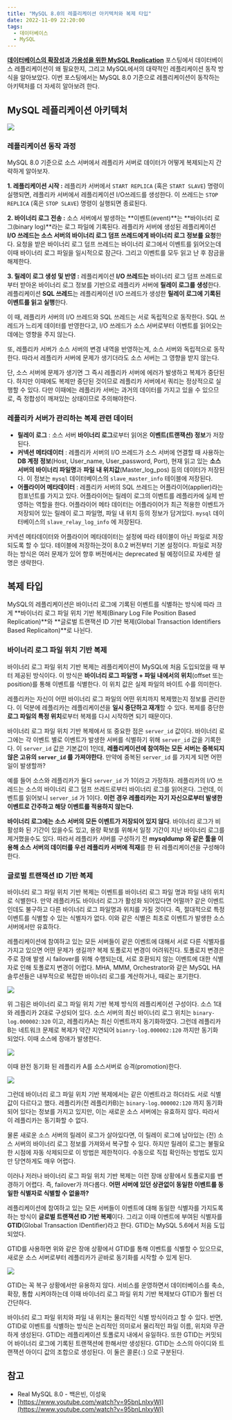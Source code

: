 ```yaml
---
title: "MySQL 8.0의 레플리케이션 아키텍처와 복제 타입"
date: 2022-11-09 22:20:00
tags:
  - 데이터베이스
  - MySQL
---
```


**[데이터베이스의 확장성과 가용성을 위한 MySQL Replication](https://hudi.blog/mysql-replication/)** 포스팅에서 데이터베이스 레플리케이션이 왜 필요한지, 그리고 MySQL에서의 대략적인 레플리케이션 동작 방식을 알아보았다. 이번 포스팅에서는 MySQL 8.0 기준으로 레플리케이션이 동작하는 아키텍처를 더 자세히 알아보려 한다.

## MySQL 레플리케이션 아키텍처

![](./1.png)

### 레플리케이션 동작 과정

MySQL 8.0 기준으로 소스 서버에서 레플리카 서버로 데이터가 어떻게 복제되는지 간략하게 알아보자.

**1. 레플리케이션 시작 :** 레플리카 서버에서 `START REPLICA` (혹은 `START SLAVE`) 명령이 실행되면, 레플리카 서버에서 레플리케이션 I/O쓰레드를 생성한다. 이 쓰레드는 `STOP REPLICA` (혹은 `STOP SLAVE`) 명령이 실행되면 종료된다.

**2. 바이너리 로그 전송 :** 소스 서버에서 발생하는 **이벤트(event)**는 **바이너리 로그(binary log)**라는 로그 파일에 기록된다. 레플리카 서버에 생성된 레플리케이션 **I/O 쓰레드는 소스 서버의 바이너리 로그 덤프 쓰레드에게 바이너리 로그 정보를 요청**한다. 요청을 받은 바이너리 로그 덤프 쓰레드는 바이너리 로그에서 이벤트를 읽어오는데 이때 바이너리 로그 파일을 일시적으로 잠근다. 그리고 이벤트를 모두 읽고 난 후 잠금을 해제한다.

**3. 릴레이 로그 생성 및 반영 :** 레플리케이션 **I/O 쓰레드는** 바이너리 로그 덤프 쓰레드로부터 받아온 바이너리 로그 정보를 기반으로 레플리카 서버에 **릴레이 로그를 생성**한다. 레플리케이션 **SQL 쓰레드**는 레플리케이션 I/O 쓰레드가 생성한 **릴레이 로그에 기록된 이벤트를 읽고 실행**한다.

이 때, 레플리카 서버의 I/O 쓰레드와 SQL 쓰레드는 서로 독립적으로 동작한다. SQL 쓰레드가 느리게 데이터를 반영한다고, I/O 쓰레드가 소스 서버로부터 이벤트를 읽어오는데에는 영향을 주지 않는다.

또, 레플리카 서버가 소스 서버의 변경 내역을 반영하는게, 소스 서버와 독립적으로 동작한다. 따라서 레플리카 서버에 문제가 생기더라도 소스 서버는 그 영향을 받지 않는다.

단, 소스 서버에 문제가 생기면 그 즉시 레플리카 서버에 에러가 발생하고 복제가 중단된다. 하지만 이때에도 복제만 중단된 것이므로 레플리카 서버에서 쿼리는 정상적으로 실행할 수 있다. 다만 이때에는 레플리카 서버는 과거의 데이터를 가지고 있을 수 있으므로, 즉 정합성이 깨져있는 상태이므로 주의해야한다.

### 레플리카 서버가 관리하는 복제 관련 데이터

- **릴레이 로그** : 소스 서버 **바이너리 로그**로부터 읽어온 **이벤트(트랜잭션) 정보**가 저장된다.
- **커넥션 메타데이터** : 레플리카 서버의 I/O 쓰레드가 소스 서버에 연결할 때 사용하는 **DB 계정 정보**(Host, User_name, User_password, Port), 현재 읽고 있는 **소스 서버의 바이너리 파일명**과 **파일 내 위치값**(Master_log_pos) 등의 데이터가 저장된다. 이 정보는 `mysql` 데이터베이스의 `slave_master_info` 테이블에 저장된다.
- **어플라이어 메타데이터** : 레플리카 서버의 SQL 쓰레드는 어플라이어(applier)라는 컴포넌트를 가지고 있다. 어플라이어는 릴레이 로그의 이벤트를 레플리카에 실제 반영하는 역할을 한다. 어플라이어 메타 데이터는 어플라이어가 최근 적용한 이벤트가 저장되어 있는 릴레이 로그 파일명, 파일 내 위치 등의 정보가 담겨있다. `mysql` 데이터베이스의 `slave_relay_log_info` 에 저장된다.

커넥션 메타데이터와 어플라이어 메타데이터는 설정에 따라 테이블이 아닌 파일로 저장되도록 할 수 있다. 테이블에 저장하는것이 8.0.2 버전부터 기본 설정이다. 파일로 저장하는 방식은 여러 문제가 있어 향후 버전에서는 deprecated 될 예정이므로 자세한 설명은 생략한다.

## 복제 타입

MySQL의 레플리케이션은 바이너리 로그에 기록된 이벤트를 식별하는 방식에 따라 크게 **바이너리 로그 파일 위치 기반 복제(Binary Log File Position Based Replication)**와 **글로벌 트랜잭션 ID 기반 복제(Global Transaction Identifiers Based Replicaiton)**로 나뉜다.

### 바이너리 로그 파일 위치 기반 복제

바이너리 로그 파일 위치 기반 복제는 레플리케이션이 MySQL에 처음 도입되었을 때 부터 제공된 방식이다. 이 방식은 **바이너리 로그 파일명 + 파일 내에서의 위치**(offset 또는 position)를 통해 이벤트를 식별한다. 이 위치 값은 실제 파일의 바이트 수를 의미한다.

레플리카는 자신이 어떤 바이너리 로그 파일의 어떤 위치까지 복제했는지 정보를 관리한다. 이 덕분에 레플리카는 레플리케이션을 **일시 중단하고 재개**할 수 있다. 복제를 중단한 **로그 파일의 특정 위치**로부터 복제를 다시 시작하면 되기 때문이다.

바이너리 로그 파일 위치 기반 복제에서 또 중요한 점은 `server_id` 값이다. 바이너리 로그에는 각 이벤트 별로 이벤트가 발생한 서버를 식별하기 위해 `server_id` 값을 기록한다. 이 `server_id` 값은 기본값이 1인데, **레플리케이션에 참여하는 모든 서버는 중복되지 않은 고유의 `server_id` 를 가져야한다**. 만약에 중복된 `server_id` 를 가지게 되면 어떤 일이 발생할까?

예를 들어 소스와 레플리카가 둘다 `server_id` 가 1이라고 가정하자. 레플리카의 I/O 쓰레드는 소스의 바이너리 로그 덤프 쓰레드로부터 바이너리 로그를 읽어온다. 그런데, 이벤트를 읽어보니 `server_id` 가 1이다. **이런 경우 레플리카는 자기 자신으로부터 발생한 이벤트로 간주하고 해당 이벤트를 적용하지 않는다.**

**바이너리 로그에는 소스 서버의 모든 이벤트가 저장되어 있지 않다**. 바이너리 로그가 비활성화 된 기간이 있을수도 있고, 용량 확보를 위해서 일정 기간이 지난 바이너리 로그를 제거했을수도 있다. 따라서 레플리카 서버를 구성하기 전 **mysqldump 와 같은 툴을 이용해 소스 서버의 데이터를 우선 레플리카 서버에 적재**를 한 뒤 레플리케이션을 구성해야한다.

### 글로벌 트랜잭션 ID 기반 복제

바이너리 로그 파일 위치 기반 복제는 이벤트를 바이너리 로그 파일 명과 파일 내의 위치로 식별한다. 만약 레플리카도 바이너리 로그가 활성화 되어있다면 어떨까? 같은 이벤트인데도 불구하고 다른 바이너리 로그 파일명과 위치를 가질 것이다. 즉, 절대적으로 특정이벤트를 식별할 수 있는 식별자가 없다. 이와 같은 식별은 최초로 이벤트가 발생한 소스 서버에서만 유효하다.

레플리케이션에 참여하고 있는 모든 서버들이 같은 이벤트에 대해서 서로 다른 식별자를 가지고 있으면 어떤 문제가 생길까? 복제 토폴로지 변경이 어려워진다. 토폴로지 변경은 주로 장애 발생 시 failover를 위해 수행되는데, 서로 호환되지 않는 이벤트에 대한 식별자로 인해 토폴로지 변경이 어렵다. MHA, MMM, Orchestrator와 같은 MySQL HA 솔루션들은 내부적으로 복잡한 바이너리 로그를 계산하거나, 때로는 포기한다.

![](./2.png)

위 그림은 바이너리 로그 파일 위치 기반 복제 방식의 레플리케이션 구성이다. 소스 1대와 레플리카 2대로 구성되어 있다. 소스 서버의 최신 바이너리 로그 위치는 `binary-log.000002:320` 이고, 레플리카A는 최신 이벤트까지 동기화하였다. 그런데 레플리카 B는 네트워크 문제로 복제가 약간 지연되어 `bianry-log.000002:120` 까지만 동기화 되었다. 이때 소스에 장애가 발생한다.

![](./3.png)

이때 완전 동기화 된 레플리카 A를 소스서버로 승격(promotion)한다.

![](./4.png)

그런데 바이너리 로그 파일 위치 기반 복제에서는 같은 이벤트라고 하더라도 서로 식별 값이 다르다고 했다. 레플리카(전 레플리카B)는 `binary-log.000002:120` 까지 동기화 되어 있다는 정보를 가지고 있지만, 이는 새로운 소스 서버에는 유효하지 않다. 따라서 이 레플리카는 동기화할 수 없다.

물론 새로운 소스 서버의 릴레이 로그가 살아있다면, 이 릴레이 로그에 남아있는 (전) 소스 서버의 바이너리 로그 정보를 가져와서 복구할 수 있다. 하지만 릴레이 로그는 불필요한 시점에 자동 삭제되므로 이 방법은 제한적이다. 수동으로 직접 확인하는 방법도 있지만 당연하게도 매우 어렵다.

이러나 저러나 바이너리 로그 파일 위치 기반 복제는 이런 장애 상황에서 토폴로지를 변경하기 어렵다. 즉, failover가 까다롭다. **어떤 서버에 있던 상관없이 동일한 이벤트를 동일한 식별자로 식별할 수 없을까?**

레플리케이션에 참여하고 있는 모든 서버들이 이벤트에 대해 동일한 식별자를 가지도록 하는 방식이 **글로벌 트랜잭션 ID 기반 복제**이다. 그리고 이때 이벤트에 부여된 식별자를 **GTID**(Global Transaction IDentifier)라고 한다. GTID는 MySQL 5.6에서 처음 도입되었다.

GTID를 사용하면 위와 같은 장애 상황에서 GTID를 통해 이벤트를 식별할 수 있으므로, 새로운 소스 서버로부터 레플리카가 곧바로 동기화를 시작할 수 있게 된다.

![](./5.png)

GTID는 꼭 복구 상황에서만 유용하지 않다. 서비스를 운영하면서 데이터베이스를 축소, 확장, 통합 시켜야하는데 이때 바이너리 로그 파일 위치 기반 복제보다 GTID가 훨씬 더 간단하다.

바이너리 로그 파일 위치와 파일 내 위치는 물리적인 식별 방식이라고 할 수 있다. 반면, GTID로 이벤트를 식별하는 방식은 논리적인 의미로서 물리적인 파일 이름, 위치와 무관하게 생성된다. GTID는 레플리케이션 토폴로지 내에서 유일하다. 또한 GTID는 커밋되어 바이너리 로그에 기록된 트랜잭션에 한해서만 생성된다. GTID는 소스의 아이디와 트랜잭션 아이디 값의 조합으로 생성된다. 이 둘은 콜론(`:`) 으로 구분된다.

## 참고

- Real MySQL 8.0 - 백은빈, 이성욱
- [https://www.youtube.com/watch?v=95bnLnIxyWI](https://www.youtube.com/watch?v=95bnLnIxyWI)
